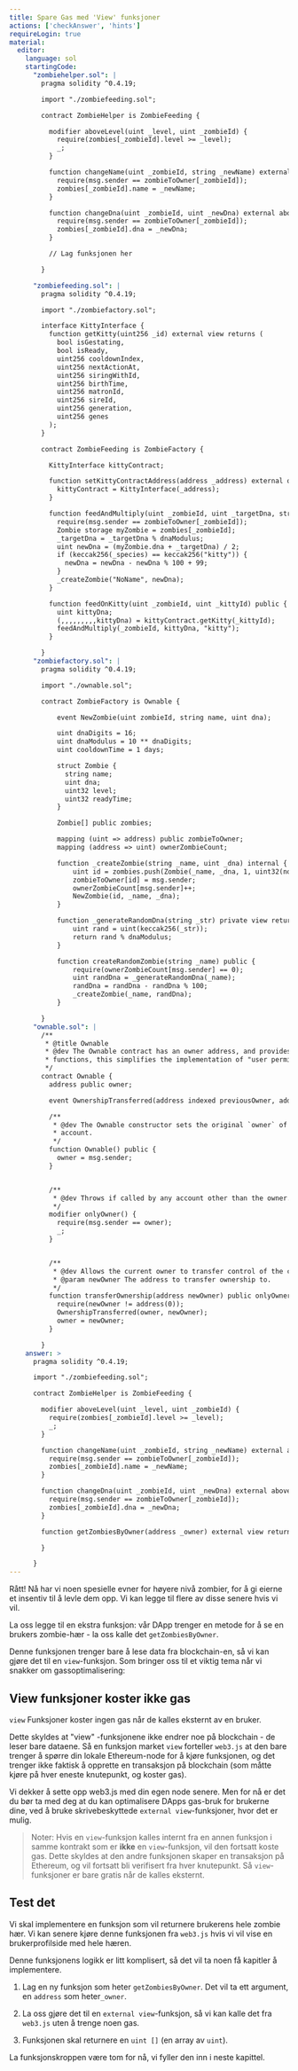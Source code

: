 ```yaml
---
title: Spare Gas med 'View' funksjoner
actions: ['checkAnswer', 'hints']
requireLogin: true
material:
  editor:
    language: sol
    startingCode:
      "zombiehelper.sol": |
        pragma solidity ^0.4.19;

        import "./zombiefeeding.sol";

        contract ZombieHelper is ZombieFeeding {

          modifier aboveLevel(uint _level, uint _zombieId) {
            require(zombies[_zombieId].level >= _level);
            _;
          }

          function changeName(uint _zombieId, string _newName) external aboveLevel(2, _zombieId) {
            require(msg.sender == zombieToOwner[_zombieId]);
            zombies[_zombieId].name = _newName;
          }

          function changeDna(uint _zombieId, uint _newDna) external aboveLevel(20, _zombieId) {
            require(msg.sender == zombieToOwner[_zombieId]);
            zombies[_zombieId].dna = _newDna;
          }

          // Lag funksjonen her

        }

      "zombiefeeding.sol": |
        pragma solidity ^0.4.19;

        import "./zombiefactory.sol";

        interface KittyInterface {
          function getKitty(uint256 _id) external view returns (
            bool isGestating,
            bool isReady,
            uint256 cooldownIndex,
            uint256 nextActionAt,
            uint256 siringWithId,
            uint256 birthTime,
            uint256 matronId,
            uint256 sireId,
            uint256 generation,
            uint256 genes
          );
        }

        contract ZombieFeeding is ZombieFactory {

          KittyInterface kittyContract;

          function setKittyContractAddress(address _address) external onlyOwner {
            kittyContract = KittyInterface(_address);
          }

          function feedAndMultiply(uint _zombieId, uint _targetDna, string _species) public {
            require(msg.sender == zombieToOwner[_zombieId]);
            Zombie storage myZombie = zombies[_zombieId];
            _targetDna = _targetDna % dnaModulus;
            uint newDna = (myZombie.dna + _targetDna) / 2;
            if (keccak256(_species) == keccak256("kitty")) {
              newDna = newDna - newDna % 100 + 99;
            }
            _createZombie("NoName", newDna);
          }

          function feedOnKitty(uint _zombieId, uint _kittyId) public {
            uint kittyDna;
            (,,,,,,,,,kittyDna) = kittyContract.getKitty(_kittyId);
            feedAndMultiply(_zombieId, kittyDna, "kitty");
          }

        }
      "zombiefactory.sol": |
        pragma solidity ^0.4.19;

        import "./ownable.sol";

        contract ZombieFactory is Ownable {

            event NewZombie(uint zombieId, string name, uint dna);

            uint dnaDigits = 16;
            uint dnaModulus = 10 ** dnaDigits;
            uint cooldownTime = 1 days;

            struct Zombie {
              string name;
              uint dna;
              uint32 level;
              uint32 readyTime;
            }

            Zombie[] public zombies;

            mapping (uint => address) public zombieToOwner;
            mapping (address => uint) ownerZombieCount;

            function _createZombie(string _name, uint _dna) internal {
                uint id = zombies.push(Zombie(_name, _dna, 1, uint32(now + cooldownTime))) - 1;
                zombieToOwner[id] = msg.sender;
                ownerZombieCount[msg.sender]++;
                NewZombie(id, _name, _dna);
            }

            function _generateRandomDna(string _str) private view returns (uint) {
                uint rand = uint(keccak256(_str));
                return rand % dnaModulus;
            }

            function createRandomZombie(string _name) public {
                require(ownerZombieCount[msg.sender] == 0);
                uint randDna = _generateRandomDna(_name);
                randDna = randDna - randDna % 100;
                _createZombie(_name, randDna);
            }

        }
      "ownable.sol": |
        /**
         * @title Ownable
         * @dev The Ownable contract has an owner address, and provides basic authorization control
         * functions, this simplifies the implementation of "user permissions".
         */
        contract Ownable {
          address public owner;

          event OwnershipTransferred(address indexed previousOwner, address indexed newOwner);

          /**
           * @dev The Ownable constructor sets the original `owner` of the contract to the sender
           * account.
           */
          function Ownable() public {
            owner = msg.sender;
          }


          /**
           * @dev Throws if called by any account other than the owner.
           */
          modifier onlyOwner() {
            require(msg.sender == owner);
            _;
          }


          /**
           * @dev Allows the current owner to transfer control of the contract to a newOwner.
           * @param newOwner The address to transfer ownership to.
           */
          function transferOwnership(address newOwner) public onlyOwner {
            require(newOwner != address(0));
            OwnershipTransferred(owner, newOwner);
            owner = newOwner;
          }

        }
    answer: >
      pragma solidity ^0.4.19;

      import "./zombiefeeding.sol";

      contract ZombieHelper is ZombieFeeding {

        modifier aboveLevel(uint _level, uint _zombieId) {
          require(zombies[_zombieId].level >= _level);
          _;
        }

        function changeName(uint _zombieId, string _newName) external aboveLevel(2, _zombieId) {
          require(msg.sender == zombieToOwner[_zombieId]);
          zombies[_zombieId].name = _newName;
        }

        function changeDna(uint _zombieId, uint _newDna) external aboveLevel(20, _zombieId) {
          require(msg.sender == zombieToOwner[_zombieId]);
          zombies[_zombieId].dna = _newDna;
        }

        function getZombiesByOwner(address _owner) external view returns(uint[]) {

        }

      }
---
```


Rått! Nå har vi noen spesielle evner for høyere nivå zombier, for å gi eierne et insentiv til å levle dem opp. Vi kan legge til flere av disse senere hvis vi vil.

La oss legge til en ekstra funksjon: vår DApp trenger en metode for å se en brukers zombie-hær - la oss kalle det `getZombiesByOwner`.

Denne funksjonen trenger bare å lese data fra blockchain-en, så vi kan gjøre det til en `view`-funksjon. Som bringer oss til et viktig tema når vi snakker om gassoptimalisering:
## View funksjoner koster ikke gas

`view` Funksjoner koster ingen gas når de kalles eksternt av en bruker.

Dette skyldes at "view" -funksjonene ikke endrer noe på blockchain - de leser bare dataene. Så en funksjon market `view` forteller `web3.js` at den bare trenger å spørre din lokale Ethereum-node for å kjøre funksjonen, og det trenger ikke faktisk å opprette en transaksjon på blockchain (som måtte kjøre på hver eneste knutepunkt, og koster gas).

Vi dekker å sette opp web3.js med din egen node senere. Men for nå er det du bør ta med deg at du kan optimalisere DApps gas-bruk for brukerne dine, ved å bruke skrivebeskyttede `external view`-funksjoner, hvor det er mulig.

> Noter: Hvis en `view`-funksjon kalles internt fra en annen funksjon i samme kontrakt som er **ikke** en `view`-funksjon, vil den fortsatt koste gas. Dette skyldes at den andre funksjonen skaper en transaksjon på Ethereum, og vil fortsatt bli verifisert fra hver knutepunkt. Så `view`-funksjoner er bare gratis når de kalles eksternt.

## Test det

Vi skal implementere en funksjon som vil returnere brukerens hele zombie hær. Vi kan senere kjøre denne funksjonen fra `web3.js` hvis vi vil vise en brukerprofilside med hele hæren.

Denne funksjonens logikk er litt komplisert, så det vil ta noen få kapitler å implementere.

1. Lag en ny funksjon som heter `getZombiesByOwner`. Det vil ta ett argument, en `address` som heter`_owner`.

2. La oss gjøre det til en `external view`-funksjon, så vi kan kalle det fra `web3.js` uten å trenge noen gas.

3. Funksjonen skal returnere en `uint []` (en array av `uint`).

La funksjonskroppen være tom for nå, vi fyller den inn i neste kapittel.
